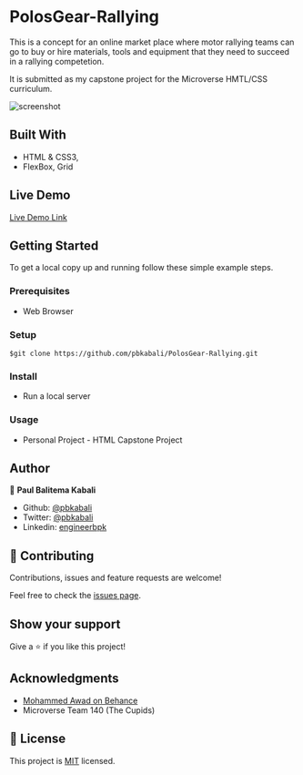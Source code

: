 # PolosGear-Rallying

This is a concept for an online market place where motor rallying teams can go to buy or hire
materials, tools and equipment that they need to succeed in a rallying competetion.

It is submitted as my capstone project for the Microverse HMTL/CSS curriculum.

![screenshot](./images/screenshot.png)

## Built With

- HTML & CSS3,
- FlexBox, Grid

## Live Demo

[Live Demo Link](https://raw.githack.com/pbkabali/PolosGear-Rallying/search-and-results-pages/html/index.html)

## Getting Started

To get a local copy up and running follow these simple example steps.

### Prerequisites

- Web Browser

### Setup

`$git clone https://github.com/pbkabali/PolosGear-Rallying.git`

### Install

- Run a local server

### Usage

- Personal Project - HTML Capstone Project

## Author

👤 **Paul Balitema Kabali**

- Github: [@pbkabali](https://github.com/pbkabali)
- Twitter: [@pbkabali](https://twitter.com/pbkabali)
- Linkedin: [engineerbpk](https://linkedin.com/in/engineerbpk)

## 🤝 Contributing

Contributions, issues and feature requests are welcome!

Feel free to check the [issues page](https://github.com/pbkabali/PolosGear-Rallying/issues).

## Show your support

Give a ⭐️ if you like this project!

## Acknowledgments

- [Mohammed Awad on Behance](https://www.behance.net/M_Awad)
- Microverse Team 140 (The Cupids)

## 📝 License

This project is [MIT](lic.url) licensed.
